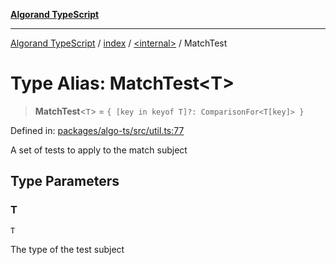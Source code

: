 [**Algorand TypeScript**](../../../README.md)

***

[Algorand TypeScript](../../../modules.md) / [index](../../README.md) / [\<internal\>](../README.md) / MatchTest

# Type Alias: MatchTest\<T\>

> **MatchTest**\<`T`\> = `{ [key in keyof T]?: ComparisonFor<T[key]> }`

Defined in: [packages/algo-ts/src/util.ts:77](https://github.com/algorandfoundation/puya-ts/blob/main/packages/algo-ts/src/util.ts#L77)

A set of tests to apply to the match subject

## Type Parameters

### T

`T`

The type of the test subject
